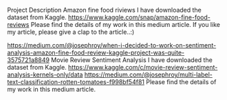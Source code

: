 Project Description
 Amazon fine food riviews
 I have downloaded the dataset from Kaggle. 
 https://www.kaggle.com/snap/amazon-fine-food-reviews
Please find the details of my work in this medium article. If you like my article, please give a clap to the article..:)

https://medium.com/@josephroy/when-i-decided-to-work-on-sentiment-analysis-amazon-fine-food-review-kaggle-project-was-quite-3575721a8849
Movie Review Sentiment Analysis
I have downloaded the dataset from Kaggle. 
https://www.kaggle.com/c/movie-review-sentiment-analysis-kernels-only/data
https://medium.com/@josephroy/multi-label-text-classification-rotten-tomatoes-f998bf54f81
Please find the details of my work in this medium article.
